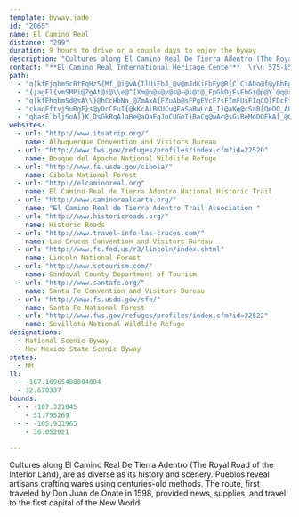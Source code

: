 ```yaml
---
template: byway.jade
id: "2065"
name: El Camino Real
distance: "299"
duration: 9 hours to drive or a couple days to enjoy the byway
description: "Cultures along El Camino Real De Tierra Adentro (The Royal Road of the Interior Land), are as diverse as its history and scenery. Pueblos reveal artisans crafting wares using centuries-old methods. The route, first traveled by Don Juan de Onate in 1598, provided news, supplies, and travel to the first capital of the New World."
contact: "**El Camino Real International Heritage Center**  \r\n 575-854-3600  \r\n [Send E-mail](mailto:info@caminorealheritage.org )  \r\n\r\n**Greater Albuquerque Chamber of Commerce**  \r\n 1-575-764-3700  \r\n [Send E-mail](mailto:GACC@abqchamber.com )  \r\n\r\n**[New Mexico Department of Tourism](http://www.newmexico.org/)**  \r\n 505-827-7336\r\n"
path: 
  - "q|kfEjqbmScBtEqHzS{Mf_@i@vA{IlUiEbJ_@v@mJdKiFbEy@R{ClCiADo@f@yBhBgATEB_BpAcD`B_An@{@HkIzEwFbDsBlAwAdAu@H?^eM`KqItJ}AbCmm@f`A[TQ`AuNzVWd@wSb]eZrf@Ct@_@DwV`b@sx@dtAiMdTiLrRiB|CsWtc@In@c@d@iJjOk@|@sAzBmI`JeMnKgF?{@@yZPqUQsi@?qSG_CAySGmJJwFh@c@ZmC^qBn@sDvCgA`@{FjDwO`Kub@dXeAd@"
  - "{jagEl{vmSMPi@ZgAt@i@\\e@^[Xm@n@s@v@s@~@i@t@_FpGkDjEsEbGi@p@Y`@q@x@wD|E{EjGu@x@u@t@m@h@o@h@{ApAkCrBkErDsC~B{@r@{L|Jk@d@kDpCkJzHwAlAaHxFs@l@}CdC_GxEaIxG]X}BlB{@r@u@l@kCvBk@d@wAnAyBvB}@nAUZMR[d@c@x@o@nAi@lAc@fAe@~AqA`F_@|A[nA]vAUz@_@~AaAdEk@`C]bAO^aAhBm@bAuA|By@rAeEbHyA`CiAjBuB`DkHtLyGpK}CfFaAxAABwBdCs@t@}@v@OL{@t@{CdBoAf@_A`@uBj@uB`@_CVSBw@?aA@oB?uBA}@A_@AuACo@C_@AmEIqCE{AA}@?_GQcACmDI{AEwKQuBCoBGeDIaKOkGKuBEeBG{IQwCEmCKsDCq@Cm@C{@AsAEcCEiFYsDUeAGsB@u@@]Ba@@u@BmBB}FGs@CyACuJ[sCIeACyCGcBG{Mc@w@C{Qg@yGS}BGg@A_CIgCMgCQ_BO{AW{GqAqIgBiHuAcCi@iAUCAgEw@c@KwAYiGmAOEsBa@c@KeE{@q@O{Cm@iDu@{Cm@UESEeB]cDq@_FaAiDu@w@QyGsAoLcCo@MuAWqDw@qB_@oAWkCk@{@Q_GkAeCg@a@IsBa@{@Mk@EcAAQ@Y@g@De@FYFk@Ni@Ro@XqC`Bi@Vw@ZcAXcAJcA@aA@o@?wEAY?iC@eCCoAAU?o@?{GAcDCgFC_CAeA?W@w@FO@UDG?w@DaALoATeBd@wAh@mAf@yCtAsDdBiEnBoDbBcF|B_Br@oEtBuAn@gBz@cBv@cD|AkBv@m@ZoAb@q@Po@LgAN}ALk@@gBCYAoBU_AM_Ca@wCa@yEu@g@IeC]gGaAo@IiAOwAUSEgAQ_BU{@Ka@I_AMg@Ik@IUE]Gy@IyF{@mB[qC[uCi@_BSmO}B_AMSEcCYkDi@}Dk@iEm@mPgCaBWSCw@Ky@MwB]u@Km@G_BKyAKs@C_BAk@AwBGqHM{FIiDOkEIs@E}@MaAQe@MoBy@eDoAcDeBy@S}@M{@GaAE}@Bu@F{@NkAXeA`@e@R_Ah@cBhAo@XmAd@{@Xa@Lm@Ls@H{@Hi@@o@BmA@{@EeAKmASeG{AgD{@}DcAsD_Ak@Om@O{Bo@qD_AoMcDWGaCq@wA]sKmCiA[aG{AoD{@oBm@{EmAiA[uEiAoIsBkEiA_AWeAYaAWg@K}@Ou@Gu@EkA@}@FeAPiAXy@VgAj@_An@q@l@m@n@e@n@e@t@o@rAi@|AiA`EoDnMq@xBg@rA}AxDiAfBmA~AoAtAy@v@_BnAaAn@eAl@gBx@iBn@kBh@iARmAPmAJ}CHsBAmAGmAKmASkASiAWoIoB_JqBuG_BiPqDmHeBiE{@{B]{BUeDQ_D@sBJqBTC?sCf@eCb@aDj@a@HyAV{@PiAJmAAe@Cc@GiASc@Ka@Oc@QeAi@qFgDeDuB}A_A{AaAaCyAgFsCu@[iAe@wAi@o@Um@QiC{@]Oo@Qk@QmBo@oAa@oAc@oAa@uE}A[IcFcBy@[YIeEuA_AWk@UiH_Cm@SmBq@y@YuBo@}G}B{FmBw@WmEyAOEs@UkEwAmBo@o@U_Bg@qAc@qLwDsBk@gAUSEqCc@qAMw@ImCQi@@i@BoENiDPoCP{Gb@wCPyAJkBH{@F{BNuABq@@o@@aBCyAGyAKgAKMC{B[oA[_Bc@OEsAe@y@]oBaAoAq@UOc@YwAaAgA{@{@o@{C{B}@u@wB}A_Au@qAaAQOKIcBkAw@a@}Au@mAm@oBe@wAOqAKsAIu@@i@?wAJUBm@HkAVu@NeAVgCx@wBr@kC|@yFtBwEbBkG|BeFhBi@PqAd@g@PI@yCt@gBb@cFp@{ATsANaCDeAD_@?kA?}CAqBAyG_@{DUe@C_EWoAI_AG}CSiCQyBOoIe@aCKYAcKs@}@GwIg@wBEy@DyBHq@FeEXaBJsCX[ByEf@qDVwCVaAHuBRoALqDZaFd@eDVg@B{AJ{@DUA_@AaBY_Aa@eAo@m@k@uAqBa@_AiA{Cw@wBMYOUQSQOUKSIKCIAm@CU?e@J]Lk@^sAyDsA}D{DiLWu@iBmFYw@GQ_AqCoByFg@sA}AwEuBkG{AmEo@uBQg@Kc@Kg@EQSgAO{@U}AKiAQ{BGuBAUAa@MsEGgCC{AG{AAaAGqAEeBO_GOkFEcBM{EWeLGkCMmDC_BCq@KqCGkAIw@M{@WmA[eAGOYu@a@}@_@o@m@u@o@q@u@o@o@c@OI[S_Bq@[Mi@SaAa@m@]c@WaAo@{@m@o@g@eDcCMKo@g@]YYUOS_@]m@y@Yg@GKcCsEu@sAQc@Qc@EIUaAGWOi@a@uBO{@Ek@Ai@Bk@@YB]HqBDa@BWFWNYNUTe@J[FSBOTu@DOb@eBb@gBHa@Bg@C[IYKWQUUe@gBKWAcDAeEAgEDu@@o@Bo@?q@?YBo@As@Dc@?c@B_EJI?{D?eE?cEAiAAcAIu@Ko@I]Ia@KWGuE}A{DuAuE_BoAa@}@[qAc@mGyBuAe@gDkAyBw@cCy@{Bu@}@Wi@M[I]EG?i@Gm@Co@?aA@a@@m@HuAAs@AoFM}@CkCEsAAgCEcDIiBQc@IkAYIC}@[a@S_Aa@i@[k@a@IGcA}@s@o@q@{@o@{@gAyAEGiCcDg@m@GKOWKO}AsBs@{@e@q@eB{BsAgBcAiAw@s@wA{@o@[_A[_AU_AMy@Gw@Ae@?w@FY@eGt@yDf@o@HaD`@eLxA}@JcANQBiD^eD`@gAN}B`@wAZiD~@}JzCcI`CgDbAgDbAk@PaBf@{EtASFmOtEkRxFoJrCsIhCq[lJiK~CuA^cG`BwDr@yATo@F}C^uD\\a@DoBTmPfBeEb@}ALyBDyAAkAEeBMgBW}@SuCu@oDcAkCm@qAIo@AmBDo@Ly@J{Ad@mAl@aAn@uAdAiFbE{BlBsCvBiA`AoCxBqAdAiCtBaCpBOJq@f@iM`KkDfCyAlAgCbBoCtAoB~@_E`BeExAuBp@eJ`DwBr@g@ReIrCgInCcCz@aH~BuCdAkC|@_F`BeFfBkFfBiEzAyOnFyBt@yDtAgFbBwFnBsIxC}@XuE|AcFfBoGvBcFhBmIpCuBt@qFlBkCx@oA^iIlCyFnBwDvAiL|DuE~AsBp@qFhByUhIsCbA_VhI_F`BsKrDcYvJo@TqBj@gFfAmCb@qAPuC^eC\\WiAc@qB_@w@m@eAu@oAgAlAk@l@m@j@m@h@cBlAeBbAs@^g@RcA`@w@VmBd@w@Pw@LoI|@qBToBXgDn@eDv@aDdA_DjAiBn@mBh@SDc@HoBXqBNqBDy@?sBEqBMiJi@_PaAWAcDQ}@?_A@_AF}@J{Bd@yD`AyBh@oLxC{@\\w@`@w@f@gBvAs@l@q@n@q@l@s@h@u@f@oBdAsBr@y@V}@Ry@N}@J{@H}@D{@?{@?}@E{@I{@Ky@Oy@SqBk@aBk@iA_@aF_Bs@UcC{@gC{@}Bw@aIkCaBi@s@WYKwRoGwFcBwF{A{FkBceAs]w^yLuGwBeWsIwE}AoEyAgNuEuDmAsFkBkAa@eUsHoKoDsAe@oHaCkFeBaCw@oFkBcJyC{@YyIwCyBu@cFeB{@YsYmJs@WaLyDkFcBUIaMeEoOcFeQcGwKmDGCaFeB{a@eN{CcAuQeGy@WqE}AYKmUuHcL{DoH_CkJaD{Ag@uTwH}_@iMy@YmDqAoB{@oBaAkBgAiBkAeBoAaDeCyAiAaBsAq@e@cBsAyO_Mw@o@eHqFqFiEiDoC{DyCWh@eAxBgAzBWl@Ux@Qp@EPKj@QbAG~@CRMlBQvCiAK{EU{AAkC?}AB_BHoCRmCX}ATkCh@mCl@iA\\_AZ_Cz@oClA]PoPxIsBbAmAd@oAZKB]Hg@Fg@Fg@Be@BiA?eDGkFSWAaJYaAA}BKgCK{JYeCIeCIsBIe@CiIWgAIeAKcAOiB]cBe@cBo@QIgEgBwB}A{NcJiXwPmEoCaTuLgPeJgKmGeUeNyEcEgCaAi@k@eI_FmV_OsC}BcDeEiA_Cq@yAsGcQuAsDQEc@wBwDgKgJ}V}AiEuCaGeHwJ_JyKcc@uf@yBcCwCgDqE}DwDmCiD}AeCu@y@UmGk@iHD{BXcF|A_MtGaJfHiSxS{B~Bm@NQt@iIbI{JtGqKhE{ShJ{DpA{BjA{@`@qItAsI@qGcBeC_AqDsD{ByBo\\ca@mO_RmFqGy`@ue@{c@ei@eNmPi@IKq@cTiWgUsXsb@}g@iNuPyM{Og\\m`@sEqFmBmD_CqGc@gCwB}HyCoKmCmD{CcCgPkHoB}@wIeFiG{F}OcRs@y@_CqCIQ_AuBm@_DMcEYiCw@kBqCmBmCgAmFo@UKiBu@wHyHaLaNmRoUwEwFiCaDmKkMsAyCs@oCy@{CqA{Dm@i@c@?Qq@eD{BkJyEEAiDiDi@q@w@}@c]ua@kZq^iMmOsLyO{G_KuCmEwIaOm@UCCuMiTcIuM_FaHoKaL_FiFGe@cAU{a@ec@kYkZkM{MqPgQOIUWw@y@eRsReTwTgLsLkI}IaN}N{TwU[]uZy[eJsJgIuIiCsB}N{OaEmEwCyDIOqDkGCGcEaKm@sCe@k@gAwDyAeFaEsNiDqLmKu^wImZ}GwU_Lg`@oLma@qAqE_ByFiDeL{Pko@qDsKaSwl@mAuDgHuSw@}BsvA{cEmNwa@kIiVqOed@MmAc@OiDyJkd@}qAuJ_Yc@mAqAwA}_@{Pg@CWa@a^yUqCqA_CU_D?oRlCmGj@_H?iGq@{LoD}XaSwu@qk@eDiDiLsByJ}A}ScDq@?mCq@iFq@mmAwQ{@YiEa@aHgA_ZuEmFu@cBEQUk}Dwm@ef@{HCQsBCmWcEa@GuAUsHgAcjAwIs{@oGiZyBqEIQOmMq@_Ly@u@GoAIsEmAuDOgD@sGBaLCqG?eG?{HHq@PgAB_@j@UN{FbDgCxAKF_B~@cBr@wAl@sBh@s@PA@aKjAaRxBOBUBM@mHz@eBRqEh@eK`A{J~BcCEeGkAyCy@iI{BwGaA_G{@eGsCkI?aB?_Nd@_ABsDL{@DiT|AoZrI{QpF_BJg[nH{Dx@gDr@_GvB}DjDiDtBuLhHmAr@uG|DM^{ChB]ZoBpBeJfLgDfEsF~G_FbBsIB[OcCKsEs@aBWOCoLkBOCoASeAQ}L`B{C`AG`AqAlCSnC?^?bBl@hClDfGzAtEb@dEH~Cor@rJi@KcAUkHfAsKEcAC{Oc@w^cAqi@{AqBOcTi@iBEcKWc_@}@oM[uKYiEKeE_@cNuAaIw@_OyA{CDq@q@wGk@wEE{De@qIiAqFu@uCQ}BM{IBwF?y@?{DD{DHiB?_DJ{@B_BLcBLwD`@mEXiEPqDN{@DcBX_Hd@eCPcF\\wFb@iOjAeBHqBJmBHqF`@mANODyEfA_FXmKZwKrBmAj@g@?uUdEgOlCM@wD`@cFf@yh@tIqBp@kCLK@s@L[Fe@Hk@J}I`BsAD{GvACcCI[RoEpBsGCmAwX_@mD@aA?cD@{WaF{DuBqDoBeLa@aFg@qBSyCiAICmJqFiDDiEn@uC|AeG|FQTs@v@aAjA{A|@yAhAmAhDI`AuApDgCxCkC|CcH|EaNvGwCfAuCz@iHvBmFp@mBv@w@BqA`Ac@?MHmMhHkK`GuEhC[P_BZuD@wB@iCUaKUyCG_ACgACwCqAaB?_@?gA?gAVeBb@qAVeF~@g@^iR~G_@BwAJ_@TwEN_Gj@QwCm@sKGeEDuEJwILe@X]|BmCfAoA~BqD^qATy@DM@]@k@DcABgA}VrB_DVcE\\{BTm@F_TtB}^tD_Dj@wIt@aPbCcBfAqCj@]@kBBmAZmFXcAZsBFu@BaY|C{BDeY~CuAD{B^wLz@ITqBDmGv@e_@xDwBJiEn@wAJk@DwNfBmB?wVhC{AN{AT_E?wMsBmQp@MfADj@j@zIFr@FhAT~CJTHxCClGs@f[eYoC_A?qKwA{B?aBScJiAiN}BqBi@iD_AmEoA_Co@_AYiJuEu@UsE}AuEw@{BIgBe@{s@_RkAK{OkEwHiBgBaAwDeDqBe@_@fB[dCcBk@wHsBeRcFm@CiUiGqmAe\\cwA_`@{DeAaHiBu_AsVYUwJ_CwAUqJyC{AOax@iUuy@oWmTsGmFmAiH}@mLkAmv@eHyGm@oMkAcHg@q@UsF_@cFw@eK}@yMiAaGg@oScD{IaC_EiAmUoJoRaJgf@eUuf@qUsG}Cs{@_a@qf@eUePwIwOwK{HwEoAy@yKkH{@{@}o@yc@{@_@{GkEcAgAwHmFPmALaATqAh@gA`A}DZqAzAgGvCuL^e@~DwTZaAn@eMXwFKiMEiFiEclBC_AEsAQgHKyEw@k\\EyA]kPsBebA"
  - "q|kfEhqbmSd@sA\\}@hCcHbNa_@ZmAxA{FZuAb@sFPgEVcE?sFImFUsFIqCQ}FDcFf@kBhC{AfAm@ZQhGwCbAw@VSlB{AlAeB~@aBpCgGZq@pBaLxBcOjAaIhCsRTe@rCiQ^_CfBkKjEiXB}AzDkRL{AfL}g@V{AlAiHlBoIfBwElDcGv@aCBw@L_CUwIEyAqAqMk@{Ak@_BeMeUqCyGu@wCOi@LsEh@wF`@}ANo@BoVl@oKZgB~AgEzEoJtJ}Pp@kBr@wBbDkOl@wDL[vEsT~BoGLUxBkD|EwEPQDEnAaAfp@{g@t@eA|PaMpEmElCqDzA{CzAiFfJ_w@Ho@v@aNIaEh@wDhDwMrMk`@jAsAxAaCzVoRrCyBl@eAz@O~AwAhB{BXu@Re@P_@TUhAcFPCvC}GnBqERg@lBeBbBa@jRfA^B~MZvC[lFoAx@ELOhCY^[lfAsTlDqBxByBl[s[tDwFjHyNt@yApEsGpBeBrCuA~Bu@fImDRIt@OzBmArCyA~BqB~JeNdDgGMmAlDwC~B{@vI_AfWjBfF^ZNh_@jBzFZhC|@hD~AtEfA~CTzB_AhC}BpA{AzAU`To@H?zPKpNe@lDkAnQwNp@CBq@rDyCv[wWpJsD`HoAvAWbIyAhMqCbOcGdHwBrAm@jEmBhFsGvAiCxHoNvRk\\h@ULkAfGcKZq@rBqEb@mEMaBiNah@MsKpAuK`AyB`@cAlCqElC{BdDgBtEuAvGk@dBGb_@_Bj@CnCg@HAzAu@d@IXGHYfCeBvDsFv@UJo@tPmWbCmEdBmDbBgEp@wGf@oHRqCMsFG_CAa@GiIM_PI_KGyG@]J}ApAwDzAkBfCuBVUz@_@~BaAjAi@bK{El@Yj@WdEoBtI_EjOcG^OtCkABYRItAm@lAg@j@UdDwAdAo@~EaBlAeApGqDbGsFdA_AhFsGlEgH|Rg]v`@er@`AeBx@yArKyRbAeAhBkCjHqFf@e@p@k@jAeAz@m@bBgAz@k@d@[vE_D`BgAzDkCnEyCdHwElEyChW}PhEuC`Ai@`DgBnYaSj`@yWbAY|@o@jEcDfSwMjCeBhAu@pIuFb@a@tFoDfgAas@\\YTMhv@ag@hK}Gr\\qTlEuCxL_IbG{D|FwDr[sShAq@`[uR|ZcRtW}O|H{EtMmI~AcApAcAjJkHh@a@~AmAr@i@pJeH~@s@~FkEhF_ExVmQvDmC~D}BrDgBrE{BpCmAv@i@LCLErWgK~L_FvOkGvAo@hBy@bCeAfCiAtFaCjCiARIvBeApG{CXMnFcBz@g@hTgJ`L}ErDoArDcBzJ{EvQkMvBcBz@SjCkC|IoGlBwAnKkHjCkCjHsDjHkCbBg@f@SbGcBvB{@nFoAjCoAvBg@nAg@jCoAnA?nAg@nASz@SbBg@rDg@rD{@fEoAzEwB~WcLbB{@fJgEz@SjMwGbGgEzJcGjHoFzEkC~H~MvBvBnFbGnAbBfEjC~CbBx@l@rCtBzC|BhClBxFxCpE|Bd@H~ATlEn@|HPrGN|BDtBJpAcAvAoAxC{BnCyBhC_ClBcBtBgBhCuBvE{DjKsHjJaHpM}JdDgCjCqBvFkEd@_@hF{D~@q@NMzG_FnBuAz@o@tAaAnBiAjAq@pAu@l@a@jCiBzD_C\\U|FgDXQpDqCn@w@j@s@n@o@dAiAjAsANYb@u@XcA~@_@l@s@n@s@n@s@zCoC|BqBrBgBLMbCuB`Ay@NOxF_FfEqDdGoElCqB`D_CfDcCr[mUlF_Dv@e@zDkBzRiJjE{@`ASrGOdSp@d`@dBz@DfX~@`FRlMb@|DN|FRtIZdBFhADj@Bp@BvF_@VGbEs@hTgKt@aAdRgJd@UbCkAdEoBlAO~A_B~[aPtY{NHU~@O~LaG`EaAbE{@hIeBlEo@b@UrDk@ve@gIhCk@vDe@fDo@rSyD~Cm@hMwGXU|AuAzLmIbASFEr@c@hC}AbCeBrAaAlEaDzJcKbEwFvEqIz@qBfCqD^oAn@uBf@eAl@u@b@uAb@sAVs@^i@JOrBwCbFkD`TePfDiDtFaE~HcFtDaDZkApBe@vB_Ap@{@pAIdE_BpA_@r\\iJhA]f@GVk@x]eTjBiAbA_@~CkCfDaCvEaClDyBzDaC~DwCvDyB|DoC~EgDdDmBrPmLv@eAbBuDPqBBuR@gHB}M?aA?qJ?mC?yC@u@?sD?aB@aQpCk@r@Ur^KbFCtC?dD?hP?rQ?rP?vAe@l@CzGkD~CBzGfC^NpUVjUVfe@HhHC^?xAAdLC`B_@t@E~A{@pJmKdAiAhAqAl@i@pCo@vGq@~FeBvMaGp@i@dCq@hC_@|Eu@|XaFdCOxBSnE?zFh@`ACxACb@AhFaAhXeDvCEbBc@dD[^CpFeAv@Bv\\aE`H{@dW_DfEDvKfAdD\\tCOdEo@PIlBa@dQuEzXaI`FwCvKuCnC{@`Bi@pPgFjA_@^ObA_@~I{Fr@Ux@_AnIqFzAu@~HmJbBiB`HoNfBoB^Qd@SzE_A`CG`Iw@bDeBtGuDpXiPzd@wLzFnAtB~@`CvAvEzAjAKnq@jAjOzA~Cg@pC_A~g@kVnYkErRcGrEkAv@SxFsAnC_AnB_BTSbK}Hr@i@v@g@fGsDj]cSvJoGnS{KlI_E|Bu@XIhHoE~D_G|FgDdR{CjGcAjUmEjAj@xTsEtCqAzBsBm@~DYnIGzSKrB}@rCM`@UlAK~@eDdc@i@fH~AzAxAf@vMfBpBb@bFkAnAJTRvC~BlA~@t@n@bArLbCf]Fr@nBjX`AlCx@~@p@r@XNj@XRHpPrBhR~BbC?bEeBjHYpFKpESjGYvGg@zE_AbKmF|Z_QvKcGdDs@rBa@hB]drAmAtAAlLM|EEpNqBjCyADGjLaPld@sq@fGuJjAqBfG{IjLcQ`CgDhQcWhJ_Kvm@i[lAg@l@W`C{AnDwCti@ai@rk@kk@vCwCNOpAqAhAiA`@_@bC{BtDkDn@m@tAwA`JgJj@k@tByBvGaHrGgG`@_@rEsEjEiEtAmA`FgF`MuLxP_RnIoIbGoK`AgB|G}QfG_V|GkVnAcGhA{FJk@xCuPRgGn@kSIuCYuMkB_RiIeWuJwNoB{E_AsFI]_AiEk@iC{A_H_@s@KQCC]i@y@y@"
  - "ckaqEftvjSuRgE}s@yDcCEuI{@kKcAiBKUCu@EaSaBwLcA_I}@aKq@cSaB[QeDO_AUqO_Bk@G}Eg@iSyBoCOyCQiKwAQUaOkDuGeB{Cy@iHcBgDEMAUCgAIiAKa@CmJ}AiAEsI?qB?cKaAmAKoKQgHUaR[a^wAmA[q@?Q[WMaJuEs@_@{EmBeB{@cFeCqDsAwIJwDD}BBwCDoIfBqIzCcCXcAPqEt@sCKuAe@COmC{@mC}@sD?mH?UNuBJkCLqAFkGDsDBkM}@qBOkDUmCKiF_@iEw@cDmAIUgCe@e@g@mAYUm@w@Im@a@g@EW_@}DqBsAq@MGs@K{@MqQgCqIkA}Lo@GAsF{A_MyC}Cu@oKiCe@MyA]g@KcAW}JaCiA[iA]_@O]OgAm@mAu@uA}@g@]eDuB_Ae@_@Mc@OgB[gDi@WCICc@Ig@G_@Ge@Ia@GsAUa@GcAQo@Kk@KUAg@Kg@Ge@I_AOy@Mm@Kg@I]E{@O_@EYG[GSCg@IcBY_AOKA_BWwB]e@Iq@M{Eu@mAQqAQsAMyBQwAIoBMoF]q@EgAIa@IWEu@Qu@OECcJkCoBg@iB_@sAWo@OwE}@gAUeFaA{@SaAWcA]aA_@_Ac@u@_@oEsCaFeDa@UYKi@QYGKCOA[CY?u@?iBDg@?sABG@cHJu@BcA@eA?c@?WC_@C}@K}AUg@GgAS{@SEAi@QICi@W]Qw@e@cBgAKGwBqAa@W{AaAwCoBwA_Aw@i@s@m@uAiAm@e@qA}@{ByAqEwCeFgD}EcDmEsCq@e@}B{Ag@[aBiAy@i@e@[e@[YSGEYOYOYM]Ii@Oe@IcDg@aK{AqFy@iAOg@Kg@Go@IMCe@Gs@GsCSqDSo@Cg@G[EWKWMa@[SWCCGKMWGUK]I]GWOg@EKQa@[g@i@k@i@_@s@]e@Mu@Ma@Ai@?{@JcAPSD{Cn@aFfAyBd@{Cn@qAVuATa@FqAN}BVu@Fk@Fi@Bm@Bs@DyDL_IVcFPoGRiFP}DNsDJ{AFm@@qBB}BE{@AkDOsPw@oKg@cEScUcAiG[oFWmLi@uDQoDQmAGe@AEAwAGcAEw@EI?sDSyDO_GWuEUaS_AcBIkAG{AGoMm@mDQ]@eBMmBQqBOy@j@cBfAoBjAs@^sCbBgB|@[Lq@VkBl@i@Lg@Jm@JgIpA_@D_AJo@DY@_@Ag@C_Ly@SAwHo@aBMsFc@_BKwCUyD[sDY]AiBO{AKcDO_DOcAE}DSs@CiFUgDMqAGSAa@CEAYCa@EE?[EKAm@GmAQ[EEAoAQe@Gu@Ma@CQAM?YAM@Q@O@Q@[FYF[Fy@P_@FM@_@F_@BY@a@?u@AwAAmC?gA@kA@Y?{@?y@@]?E?q@A[CYE[E[IgBe@YKYGWI[IUEMCMASAYE[Ca@C]Ga@G_@I]KeA_@k@U_A[y@Yw@Wk@M]GWEi@I_@CaBSwW}C_BUcEe@_AGc@FeA?i@?oC@aHBgC?kD@a@Aa@AcAIeCW_@G_AK_@GyFo@]C}@O{A[YG_AY_@K{@W]IwAe@iD_AOEg@Ku@Qy@Ky@IuAGwAMy@KwAWwA[cAWs@Q{@OWE]Ga@A[?S@I?[F[FsAb@[HMBoJdBgDl@kGfAkEv@YF[D[B_@Bi@@_BBmBB[@eGHqBBa@@c@@k@?_@@wF[o@EeHe@iEWm@EyBM_@E{@IcAO_Ce@sDu@{@Oc@KaB_@UGiAWu@SmFoA[K[Iy@UmFuAMCiBe@{@S[G_@CEAYA]AaAD{BHiWbA]@_A?_@Aa@CaCUSC[C{O{AsAMaAIcAKkEo@{Di@yDi@}@O{AYa@K"
  - "qhasE`bljSoA]}K_DsGkBqA]aBe@aQaFqJoCUGeI}BaCq@wAc@sGiBeMoDQEkA[_@G_@E_@E{AEuDKiBG{@E]G[E]IYMWOUQCAQOeCwBaCsBSOiB}A_@Y{AqAyAoA}@q@sAgAiB{Aa@_@o@q@k@s@wDeFeAsASWsBmCoAcBSWa@i@w@oAsAwB}@wAa@q@a@o@m@aAU_@aBmC}AeCWc@QUCCQOSQ[Q}@_@cA_@kDmAiC_AeGwBiDaAiA_@kBk@gE{AmAc@qAc@a@Oq@Wk@SgAa@u@WgBq@eBm@aGwBmCaAmBq@gA]_A]aAUkAWiAQoAKgAI[?qAEuBGaAAmEIgDIoBKc@Am@Eq@Iy@GuAMwAM_AIo@CkAJSAUCUCUCk@EUCUAWEWAYCYCIAMAc@EOCSAE?Y?YAY@YD[DYFs@PYJSD{A^cB^q@LYHk@L[Fk@DM?mA?WAQAUAW@S?W@SDUDWBWBY@Y?W?Y?Y@W?W@YBWBWDm@NUFUHSLQJQPOJMNKJMLEHEJQVY[U[SWWY_@g@]_@c@g@y@aASWeAkAMMGGKMKKMOIIg@i@y@y@k@m@_@_@GIUSSUSUw@w@IKYYWWUUYYUWo@q@WUGIIIGGQQMKSQYSYOYOECWK_@Kq@QKC_@K_@K]I_AWa@K[M]M_@M_@K]M_@MyAm@]OKEqAk@CAMGw@[mD{AiGkCmAi@sEoBuAk@gCiA_Aa@u@]_@QgCgAw@]}Aw@cB_A[UAA]QECSQs@k@g@e@u@u@[Y]Y[WWMc@S_@MIAUG]E]Ea@Aa@@_@@qAPy@Ng@Hq@JaBX}BT_@F_@D_AH_@@aAB_@?U?iABuABW?qB@M?i@BgA@{@A_BAsAAyACi@?{C?]A{C?i@?_@Ba@DYHYLwAv@GB[L[J]HI@WDy@H]@w@HqAHO@]B}@BaA@]?a@?c@A[Aw@Ek@CwAIeBIaAC{@?[@S?kFJmGPk@?c@Ca@Ca@G}@Q{B_@s@IUCMAuAE}B@}BDiDF_A@kCBeBDiCBoA@y@@_@Ag@AaAG}AMq@GI?UCa@Cm@EkBMgBMsBOG?c@CY?MA}@@uCDg@?iEFoJJ}BBqEFmCDyCDwFN{BDyKXw@ByBFsDJoABwBFm@?M?U?c@A_BKgIi@cAQw@YeEaBy@_@aBo@cBs@iB{@uHyD}Ay@QGu@a@OKg@UgCoAeBy@gBs@kBm@}Bi@{@OuEq@{Eq@oDg@u@Ma@Ik@O]Ki@Qe@SqAe@a@Oc@Qg@Qe@Qe@Qm@Wc@Oe@Qc@Qg@Qy@[[M]Mc@OOGqAg@oAe@g@Qs@U]Ii@Mg@Gg@IiCU_AIg@GcCS_AIo@Ia@Cy@IoSmBqAKG?gAIsEY]C{E[uEYg@CeACmA?eCDw@B]@_I}@BnIGpAABB`AD|AB|A@bA@dA?b@@n@@tAQbDDxAA`@?DCf@ERK`@_@r@o@v@EBOLGD[PEDw@Vy@TC@c@LUJa@Z[\\gAfBq@bAiDpEuArBY`@Yb@cAvAcAtA[^c@\\{@b@i@LI?w@?eBMaBKa@Aq@?m@DQ@sCP]K_Ck@OCwAUEAmBOiAEkAA{M?mBAgDCsDEwDEyCEaAAoCA_BAuCIyCCs@AsFImDK{C?cDMuCKmI[yAG{Dc@cFc@iGk@uAMmAIs@?uAHiE\\{@FgKr@[BeAHeGd@gCVcLbCgATwAVyAV_@FYFw@H]Jo@N{AV]Fq@Li@JUBu@JiAJeBNeAL{ATwAX{Bb@oCl@gJpB_AHqBL{BF_DJmBHcCBc@@sDEaBAoACq@CaEY]A_DSqCQyAImAC_ACaBBaYpAuCNyDLu@FeD^s@JeAPwEn@wARqANy@D{@@_AA_BGg@A}GWo@?eBEqA?eAD{@L}A`@qAZe@Ji@DkADcB@{@@M?aA?K?i@A_AGq@IgAOoBScAKi@Au@E}ACmAEeACi@Ca@E_@EmAYoD{@cKoCmCs@m@MqCs@aASe@EmH{AiMiCuBu@q@c@oBuAw@g@s@[m@QcCq@gAU_@KwDcAaAOoBSm@IcASuA]iDkA{G{B_GoByJcDuD_AoEcAgAYqAWqA_@{Ae@qAi@w@]oMsFo@WcIiDsAi@m@UuCgAgDiAyE}AyBw@uDqAoIwCcAYcHcCeCk@OE{Bc@aFq@yGu@gD_@sHcAeD[eD@iA?sA?qA@eA?i@AmBE{@@yD@mJ@yBCsDFeFEeABmBAeF?{A?w@Cy@GgAM_Fs@wG_Ae@GeFw@q@KWE_AMq@IcAGaFSuAGc@Gk@G_GiAkAOe@?aAFUB{@LBwAGqAMw@k@wC[{Ak@_Do@}BK[eAkBw@kAEGa@y@Wy@E_@Ga@O}AMsBS_DPsCN}BkF}@cO{B_Dk@s@MiAHaAL}BVcALqCFgAMOA}C[eC[uBI_ESyJsDkAc@U_AwAuGY_BI]I_@a@eBWoEIiBAIAkB?sA?SAo@AkAC]WuGKwCWqGMyFAqBmDc@aBUcAOwJeAu@IkDa@_Ea@iFm@yC_@_Ea@eEg@aEc@aEe@aEc@gEe@iEa@]jFgEg@gC[eBMyGs@VqFeEc@aEe@kEg@yDc@eEc@_Ea@uEk@_Ei@aEa@aEg@{Da@WCsDc@kEk@MCyD]uAOmBS}Dc@aE_@oA_@iAOeAKe@Aa@Ca@?kAGsAK}A]eGq@eCW_Fo@}D_@sD_@iD_@wC_@mCW}ASqAQ_CW[EqDg@kC]kD_@oCY{Fo@cGk@iGw@cCYgBQ}De@[CYAcDa@wGw@{D[{De@g@GyC[_C[yAOyGs@mFo@uD_@mAMwC]q@G_C[gCUwFo@eGk@OK_BQkDc@qGw@sCW_CIyCc@qC]k@Im@Gc@GMCQAUESCgBUo@GaBQ[Cy@IMAe@EiAKsCa@{AQyFo@qBUeASaD_@iBU_BMsBWg@GcFi@gCUmH_Ak@AoEm@y@KgAK{Gw@y@MoKiAMCaBUgBO_BOwEm@kBU_@CgAKaBSaFg@cEc@o@I{@IsB]yFgG}@aAaAeAk@q@g@i@oAyAoBuB_JwJyDkEOO_CkCeF_Gm@s@kF_GiAmA{@cAq@s@qDcEmCyCqAwAwB}Bo@q@mBuBaDmDqB_CMQUSsByBMOi@i@q@W_AQ}Do@cC_@o@Iu@K{Di@cBYOAeGu@gEm@eAQgAQeC_@iDi@_BUgAMq@KgAM[GeAKyC[qB_@kGy@uASqG}@y@McBUg@GmBWEAw@Qc@KOIiAg@}@o@u@w@IK_@a@k@}@Qc@Ug@Sk@YoA{B_L{AuHQy@UkA]cBWqAY{AES}CgPo@wDOy@SoAs@gEsAgEeAaEw@eBEEkAyAuAkAKIa@YEEaF{BkCkAaGuCs@[YQe@UwAu@s@Wm@YuAQqg@eVq|@}c@cGwCuKmFuDmAegAqUiHaBqa@wIgRgF_UiFgGaBsG}BiJ{Eyl@m]gJiFo|@}h@cTiMsBkAqDyBkEmBeDiAoGaCgBq@i@QeBs@[MaA[uBu@aBk@QGUKgBi@q@e@c@S]QyDeAiBkA_Aq@UIc@Og@QICmAc@QIw@[e@AUEIAkA_@aA[{Bq@}C_Ba@WKC}@a@IG_BeAeCgA{CwAm@Q_Co@o@M{@CqADaBAsA@qCCi@AqBDeEQq@IcJmCoDwAmEwAIAcFqAOCMAkCYiCa@WGA@}B_@yA]aA_@YK[[iAq@_@Ue@[qCmBmAiBa@w@S_@K_@Qi@Wu@_C}GEMqAgDa@eAiAmCEOo@mBk@kB_@iAcBcFkD{JcA_D_@mAcAgBm@oASgAqAeAqD{@eDaAq@OwAo@iCsAc@Wc@]mEeDcGsEOKaEuCk\\oUkDiC_ScOgBqAa\\aVuEkDgX_ScYkSu@k@wL}HMI}LoJuH{GiDgDcDqDcDoB_HaH}DiEo@q@C[_A_@oHsHmAmAcFyFqA{AiAeCCKi@sCKg@M_C?_@@yCAs@}@mE}AgD_@k@eIyLiC}Ec@aCMeCg@cGKkAOc@w@}BwAsBmE_Fc@s@kDoFcA_B]i@mAiEu@aEyEeTqLg^yCwGoFgGwLgO_EqH_BeFQe@iMk_@aByE_AqCmAsFcAeCiUuk@M]yHiVkIqWqHzBm@RuBn@iA\\q@RwEzA_Cj@mG|AkAXmBd@}D`A_Jv@wHgAuECw@Ay@R_Z~GuEjC_FbEs@N_BxAcClAoDp@qGlAy@LiD`@MBqE^mMDO?uBEUOe@Ag@CsJoB{DsBgJyHwOiLiGsHqAoBeAaDCMi@mDq@kEcHqu@_BuNs@aCcDeGsQkc@mHoPuAkE_AyC{DyOwDaDa@MsF{AeGgD{C}Cy@e@{A?qAZI?qD?eBa@uQyOeIkF_H_Ga^yOmFcAqJE[?m@FmALqBIiDwCq@U{@DSLOJ{@l@{@?cBoBuH_GoReOsPqKcBm@iFUwBa@yAw@_F}DsOyGmEyBcCcBeXe^iBeCg@sAaKcMaCcBe@{@yIuAmPoG}B}@{BkBqAcBeFaKq@aDWgCUyBq@qCmAaD_@u@c@{@iE}Ek@_@}@m@mCiBcDiAUIgA_@a@Ok@SsAi@i@c@KOoAkBW{@qAg@kAgDa@gA]e@sAeBe@m@e@e@kDeD_@]mBqGe@_Bo@{BPeDFoAXkCP_XXgEtAyU_Cp@IN[Fw@NcGfAWLYLgC`@q@JeEp@qI`BaARqNjC{@NmL?_Gw@aHsA}E_Ag^eH{N}DmDq@sGOuFg@yUoFop@yBmGE_FQcEMgH[OAeB[cBs@_Aa@{Ao@GU}@OYEkH}D_B}@}EmC[GgBe@WIm@GcEc@qAC_DG}AC_GMuBE{BEy@Cc@AcBCcACk@YiAi@qBaASKsCaDkDwDcD{B{CyA_Bi@wHgCiZ}JmBW{BY[Ewg@wDFuBb@_BdLuP~F{JlHuHpA}@rBe@pCUlF_Bl@_@bAm@x@_AbUyWbCg@dJ}@zFuBbJcIzF{FpA_BrO_T`@e@\\g@~FeI^k@^a@l|AiqBrI_L`G{H~DiFFa@ZCnTkW~CaDlBmCT[Zc@jB}B`E}EdJoNnCeEjGqJfVg`C`BmKl]y{B~@iBrCwA|BUvFg@tTqA`HiBhG}CpFuDsJoVsBmJgCwN{@aKwDkm@iCi`AZ_i@h@cBpCac@^uBz@_BpAiFZwFImH_CgNMeGPua@YiI_C{IsSo^cB}DsF}Q_GkMu@aAwEaG_MmKeVeb@QoA[_@cAcEeAmDkBkB{D}DmCsDkLeSqG}KuYmg@Iq@_@UqHsM{AmCuPeZo@iAcAaDeAyHGwCiDbEmBpCiDnB{Bf@i@@cDBqBZa@R]RqBnC{BhH{@xAmBnB_DzBsFjFuApAyHFiBB{ALsD?qG?_@e@FeAa@mGsAoF_AsA{AiAcGoCi@m@[sAU}@a@_CIe@{A_Jw@wEe@w@{Bq@qCaGiAeAYWwH}CqCiB[k@iAUmF{CaARaFJ]_@oC{Cg@y@oBcBeBn@{BlB_ClByANwDh@y@K}\\m@qAr@oC~AoAt@kCzAUN{@f@oAr@aAzAgLpMa@X_Al@yBzAuCbCeA~@{BjCa@d@SVeBjCqAfDmD`JUTsBk@kA?[a@sMeBiHg@y@GuCSsCS{HwCaAO]g@sMgHc@[oCoBgAc@eC_AgAa@mFcAmJgD{@?[}@{DqCyDsDwBsBeGwGmEwFwEeJq@{AeCsFuKmXeCsBmAcAa@iAIUsAcFk@i@i@}AaAkCu@qA}@{@o@]q@cBeA_DcAkBgAwBAM]y@WyA[{Be@wAu@yAMGc@kBq@_By@e@@KJwFNaDJ}H@}@EqAGsAIc@M_AaIw{@o@kIg@kHO{B]gFg@mHMqBkAiQ{@_MUeDEeAIWKg@Gg@Ie@My@Ca@Cw@s@mKCWCc@K{AGw@Cc@IoA]_F_BiVcAgOiHHuCBk@?q@@sMLq@aBaDkIm@oBmAqDyAoDQ[yAoCsCqEoAsCKU}@qBoCyD]g@aD}Gw@oAaBgCk@}@oCsDwA_D??s@mAg@]g@qAGOw@gBUk@a@{@O]Sc@KU]s@Wi@Q_@Q]u@iBuAkDeCaH{A}GSs@Mc@u@aCEQSo@[gAo@wBy@mCK[Oc@Uq@GSOg@KYY}@EOGUC@}@}COi@EOOq@Iy@U{@UcAMs@Kq@Ik@[{AK{AWy@L[CGKk@GeAKeAGSK[Si@Iq@eCoG}@_C}A}DqBeFmD_JkAyCuAmD?KCiBAk@?IAUAa@Au@Au@Ai@C}@[eCSyAOmAQqAE[g@uDEYMgACQG]B[FgBHwAOm@_@eBEUKc@yCmNiDsJA]uA}C{AgDkDkI{FaOeAoCo@cB[y@[u@EMYw@MYoAaD}A{DMYO_@Qc@EI{FuI[e@_AiBu@}AgAwBaBiDg@cA]q@i@gA[{@Qc@gAsCy@uBwDyJ{@wBs@{CGWy@wBg@sDWm@Wq@}@_Cw@sBq@eBiByEg@cBoBgDQ]AAIKACOWg@oA{EwLoEeJgAyBS{@uBsDaD_IgE_Ig@oA_DwGuBkHU{@g@wBg@_D{@kC?{@Qy@g@yBUoAy@wBeBkHg@wB{@oFwBsN{@sDSsDuBwLg@wGU{@g@g@{@{@`DoFpDcGR{@dBgEkHwBmCg@{@zESnAg@fEcBvGgEz@cBnAsDrDwBvBsD~HgJjMoFfEwGvBg@R{@?oPoAwB{@oAcBg@{@g@u@oAiB_c@i^eUiRsBeBeP}MeKsIoZ{O_DoAu@[oBSmWgBs@GqPIeb@_@eS@eBHUBaBNmDx@eCbAeErBer@p\\oT~JyErB}@d@eD`BgBr@{NlH_@?iI~DCp@uCVaAd@mBVuFEaPcAg@QePmAmH`@aEv@INkHtBmItC]Lm@`@kBZiSlGiBJmH`@qEN_@NcAFsCNUNmBPsDrAcIdFsHvFi\\bTmG`Ei@Pq@|@c\\~SoD|Bm@l@cA^{BjBw^jVmBrAmChBQ\\{@HsCnB}DnCwOvKeKlGmMvIWv@gAT{I`G{m@xa@uI|FqCrAmFxD{HfFyq@dd@aAn@qH~EsA|@{@v@mBr@{BnBYPoF~CqC`Bi@JUj@i@XmDlBqEdBi@RmHrCmHfCGN{AXeB\\?PIBmTlHoA`@a@NwU~HgDhAaEpAoGjBuF~AqIbCqCr@gBn@k@Pk@ZOHq@\\yAv@{BjAiB~@{@V}K`GgLfG{DtBaCnAm@^_IhE}FjCcE~DaObQsWl]eI`KyBpCaEvCwB~A]T_GpBsGHqDUwGyAgAg@SGeGuBuAe@{DqAgC{@c@OKEi@Qq@UUIgBm@_Bi@sAe@UGkAa@QEoBc@g@MOCSGiCk@}Bg@OE{Bg@yA]uBe@a@IkAWkAY{A]sKkBgHmAeTkBuDQeBI}[Z{Yp@eVnBcUpC}@JgARaAPoB\\wDp@sEj@kC^{ARu@HWDsI~AgALaEh@qEPkBH_ADm@Bg@Bc@@oAFs@Bm@@_@?_CBmGF}EDqDDcGD_CB}AB{A@oA@Q@cBJwBLuATsKtB_EnAeNjIqBdBkC~BKJmDnE_@DYbAq@~@W^{E|GmFzHeDdFmBvCi@x@_@h@kC`E_BpCcE`GeBhCiCvDwDjFgBtBq@JWp@mAbA?JCTi@N_BrAYR}E|DyD|CwC~BiA|@oMbKoBzAM[g@uA{DoKUa@{@{AS]gAy@o@YUM[O_Di@qHqAo@YaAc@iBmAcCa@_KCeA?mDAi@|CMxA_@fA_AhCKXUj@K\\Yx@[z@?p@_ArCi@bBeCtEc@v@OtBEPQbBc@jEW|@]Au@K}BY_AO_BMSAiA?y@?aD@_D@k@?{Dl@i@Hi@Hu@LoB`@]HmCbAi@Py@Zy@ZsAd@cBhAs@Vk@TmA?qA`Be@PsARKBg@d@UDaAJCTo@\\q@^a@Vq@\\OJ_@Py@Ps@v@y@^iAh@CTe@F{B^gBd@I`@gADc@V_@V[Rk@DYDCNmDlAK?aA?CpHAfCCvG?z@ArBA`A?tAAXAzDAt@?nA?p@A`BAdA?P?|@AlBAxBPjHkFUeAEcAE{BKeDGeCEg@AaM[K?iH]}@AW?YAyCEoAEmBEiAEwDIg@E{AKgE]QAm@GuAKq@Gc@EaAI{@I]C]?Q?k@AM?mDCI@[ByAJsAHk@DsAHs@FsAHkABw@@e@Bu@FK@aBF_@Ba@@K?M@Y?k@@k@@s@@S?c@?_CDq@@y@@aFg@q@Gq\\eDUWo\\gDuLsAWC_D]g@xAsAbEQDqBxHwChLMnB_@DwAzEmAbAQp@qBp@qBCiAv@UNeAXgHrBaD~A"
websites: 
  - url: "http://www.itsatrip.org/"
    name: Albuquerque Convention and Visitors Bureau
  - url: "http://www.fws.gov/refuges/profiles/index.cfm?id=22520"
    name: Bosque del Apache National Wildlife Refuge
  - url: "http://www.fs.usda.gov/cibola/"
    name: Cibola National Forest
  - url: "http://elcaminoreal.org"
    name: El Camino Real de Tierra Adentro National Historic Trail
  - url: "http://www.caminorealcarta.org/"
    name: "El Camino Real de Tierra Adentro Trail Association "
  - url: "http://www.historicroads.org/"
    name: Historic Roads
  - url: "http://www.travel-info-las-cruces.com/"
    name: Las Cruces Convention and Visitors Bureau
  - url: "http://www.fs.fed.us/r3/lincoln/index.shtml"
    name: Lincoln National Forest
  - url: "http://www.sctourism.com/"
    name: Sandoval County Department of Tourism
  - url: "http://www.santafe.org/"
    name: Santa Fe Convention and Visitors Bureau
  - url: "http://www.fs.usda.gov/sfe/"
    name: Santa Fe National Forest
  - url: "http://www.fws.gov/refuges/profiles/index.cfm?id=22522"
    name: Sevilleta National Wildlife Refuge
designations: 
  - National Scenic Byway
  - New Mexico State Scenic Byway
states: 
  - NM
ll: 
  - -107.16965488804004
  - 32.670337
bounds: 
  - - -107.321045
    - 31.795269
  - - -105.931965
    - 36.052921

---
```


Cultures along El Camino Real De Tierra Adentro (The Royal Road of the Interior Land), are as diverse as its history and scenery. Pueblos reveal artisans crafting wares using centuries-old methods. The route, first traveled by Don Juan de Onate in 1598, provided news, supplies, and travel to the first capital of the New World.